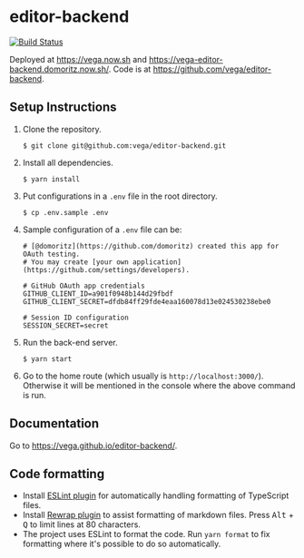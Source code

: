 # editor-backend

[![Build
Status](https://travis-ci.com/vega/editor-backend.svg?branch=master)](https://travis-ci.com/vega/editor-backend)

Deployed at https://vega.now.sh and https://vega-editor-backend.domoritz.now.sh/. Code is at
https://github.com/vega/editor-backend. 

## Setup Instructions

1. Clone the repository.
    ```
    $ git clone git@github.com:vega/editor-backend.git
    ```

2. Install all dependencies.
    ```
    $ yarn install
    ```

3. Put configurations in a `.env` file in the root directory.
    ```
    $ cp .env.sample .env
    ```

4. Sample configuration of a `.env` file can be:
    ```
    # [@domoritz](https://github.com/domoritz) created this app for OAuth testing.
    # You may create [your own application](https://github.com/settings/developers).

    # GitHub OAuth app credentials
    GITHUB_CLIENT_ID=a901f0948b144d29fbdf 
    GITHUB_CLIENT_SECRET=dfdb84ff29fde4eaa160078d13e024530238ebe0

    # Session ID configuration
    SESSION_SECRET=secret
    ```

5.  Run the back-end server.
    ```
    $ yarn start
    ```

6.  Go to the home route (which usually is `http://localhost:3000/`). Otherwise
    it will be mentioned in the console where the above command is run.
    
## Documentation

Go to https://vega.github.io/editor-backend/.

## Code formatting

- Install [ESLint
  plugin](https://marketplace.visualstudio.com/items?itemName=dbaeumer.vscode-eslint)
  for automatically handling formatting of TypeScript files.
- Install [Rewrap
  plugin](https://marketplace.visualstudio.com/items?itemName=stkb.rewrap) to
  assist formatting of markdown files. Press <kbd>Alt</kbd> + <kbd>Q</kbd> to
  limit lines at 80 characters. 
- The project uses ESLint to format the code. Run `yarn format` to fix
  formatting where it's possible to do so automatically.
